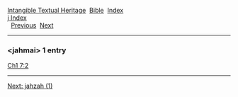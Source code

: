 [Intangible Textual Heritage](../../index)  [Bible](../index) 
[Index](index)   
[j Index](_j_)  
  [Previous](c06053)  [Next](c06055) 

------------------------------------------------------------------------

### &lt;jahmai&gt; 1 entry

[Ch1 7:2](../kjv/ch1007.htm#002)  

------------------------------------------------------------------------

[Next: jahzah (1)](c06055)
